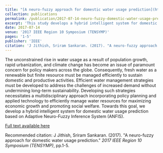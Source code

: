 ```yaml
---
title: "[A neuro-fuzzy approach for domestic water usage prediction](https://ieeexplore.ieee.org/abstract/document/8070087)"
collection: publications
permalink: /publication/2017-07-14-neuro-fuzzy-domestic-water-usage-prediction
excerpt: 'This study develops a hybrid intelligent system for domestic water usage prediction using an Adaptive Neuro-Fuzzy Inference System (ANFIS).'
date: 2017-07-14
venue: '2017 IEEE Region 10 Symposium (TENSYMP)'
pages: '1-5'
publisher: 'IEEE'
citation: 'J Jithish, Sriram Sankaran. (2017). "A neuro-fuzzy approach for domestic water usage prediction." <i>2017 IEEE Region 10 Symposium (TENSYMP)</i>, pp.1-5.'
---
```


The unconstrained rise in water usage as a result of population growth, rapid urbanization, and climate change has become an issue of paramount concern for policy makers across the globe. Consequently, fresh water as a renewable but finite resource must be managed efficiently to sustain domestic and productive activities. Efficient water management strategies must be developed to address the challenges of increased demand without undermining long-term sustainability. Developing such strategies necessitates a multidisciplinary approach incorporating policy planning and applied technology to efficiently manage water resources for maximizing economic growth and promoting social welfare. Towards this goal, we develop a hybrid intelligent system for domestic water usage prediction based on Adaptive Neuro-Fuzzy Inference System (ANFIS).

[Full text available here](https://ieeexplore.ieee.org/abstract/document/8070087)

Recommended citation: J Jithish, Sriram Sankaran. (2017). "A neuro-fuzzy approach for domestic water usage prediction." <i>2017 IEEE Region 10 Symposium (TENSYMP)</i>, pp.1-5.
